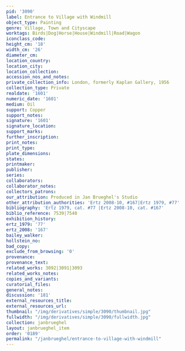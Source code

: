```yaml
---
pid: '3090'
label: Entrance to Village with Windmill
object_type: Painting
genre: Village, Town and Cityscape
worktags: Birds|Dog|Horse|House|Windmill|Road|Wagon
iconclass_code:
height_cm: '18'
width_cm: '26'
diameter_cm:
location_country:
location_city:
location_collection:
accession_nos_and_notes:
private_collection_info: London, formerly Kaplan Gallery, 1956
collection_type: Private
realdate: '1601'
numeric_date: '1601'
medium: Oil
support: Copper
support_notes:
signature: '1601'
signature_location:
support_marks:
further_inscription:
print_notes:
print_type:
plate_dimensions:
states:
printmaker:
publisher:
series:
collaborators:
collaborator_notes:
collectors_patrons:
our_attribution: Produced in Jan Brueghel's Studio
other_attribution_authorities: 'Ertz 2008-10, #167|Ertz 1979, #77'
bibliography: 'Ertz 1979, cat. #77 |Ertz 2008-10, cat. #167'
biblio_reference: 7539|7540
exhibition_history:
ertz_1979: '77'
ertz_2008: '167'
bailey_walker:
hollstein_no:
bad_copy:
exclude_from_browsing: '0'
provenance:
provenance_text:
related_works: 3092|3091|3093
related_works_notes:
copies_and_variants:
curatorial_files:
general_notes:
discussion: '181'
external_resources_title:
external_resources_url:
thumbnail: "/img/derivatives/simple/3090/thumbnail.jpg"
fullwidth: "/img/derivatives/simple/3090/fullwidth.jpg"
collection: janbrueghel
layout: janbrueghel_item
order: '0189'
permalink: "/janbrueghel/entrance-to-village-with-windmill"
---
```

